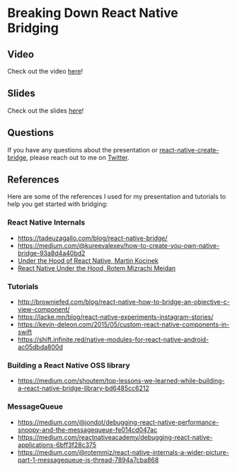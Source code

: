 # Breaking Down React Native Bridging

## Video

Check out the video [here](https://www.youtube.com/watch?v=GiUo88TGebs)!

## Slides

Check out the slides [here](http://chain-react-bridging.surge.sh/)!

## Questions

If you have any questions about the presentation or [react-native-create-bridge](https://github.com/peggyrayzis/react-native-create-bridge), please reach out to me on [Twitter](https://twitter.com/peggyrayzis).

## References

Here are some of the references I used for my presentation and tutorials to help you get started with bridging:

### React Native Internals
- https://tadeuzagallo.com/blog/react-native-bridge/
- https://medium.com/@kureevalexey/how-to-create-you-own-native-bridge-93a8d4a40bd2
- [Under the Hood of React Native, Martin Kocinek](https://www.youtube.com/watch?v=8N4f4h6SThc)
- [React Native Under the Hood, Rotem Mizrachi Meidan](https://www.youtube.com/watch?v=NkbO-Vhqbl0)

### Tutorials
- http://browniefed.com/blog/react-native-how-to-bridge-an-objective-c-view-component/
- https://lacke.mn/blog/react-native-experiments-instagram-stories/
- https://kevin-deleon.com/2015/05/custom-react-native-components-in-swift
- https://shift.infinite.red/native-modules-for-react-native-android-ac05dbda800d

### Building a React Native OSS library
- https://medium.com/shoutem/top-lessons-we-learned-while-building-a-react-native-bridge-library-bd6485cc6212

### MessageQueue
- https://medium.com/@jondot/debugging-react-native-performance-snoopy-and-the-messagequeue-fe014cd047ac
- https://medium.com/reactnativeacademy/debugging-react-native-applications-6bff3f28c375
- https://medium.com/@rotemmiz/react-native-internals-a-wider-picture-part-1-messagequeue-js-thread-7894a7cba868
